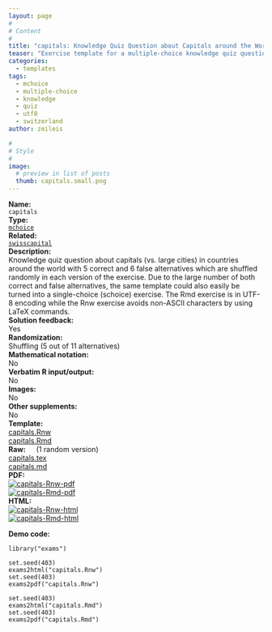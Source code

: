 ```yaml
---
layout: page
#
# Content
#
title: "capitals: Knowledge Quiz Question about Capitals around the World"
teaser: "Exercise template for a multiple-choice knowledge quiz question with flexible shuffling of the alternatives."
categories:
  - templates
tags:
  - mchoice
  - multiple-choice
  - knowledge
  - quiz
  - utf8
  - switzerland
author: zeileis

#
# Style
#
image:
  # preview in list of posts
  thumb: capitals.small.png
---
```


<div class='row t1 b1'>
  <div class='medium-4 columns'><b>Name:</b></div>
  <div class='medium-8 columns'><code class="highlighter-rouge">capitals</code></div>
</div>
<div class='row t1 b1'>
  <div class='medium-4 columns'><b>Type:</b></div>
  <div class='medium-8 columns'><a href="{{ site.url }}/tag/mchoice/"><code class="highlighter-rouge">mchoice</code></a></div>
</div>
<div class='row t1 b1'>   <div class='medium-4 columns'><b>Related:</b></div>   <div class='medium-8 columns'><a href="{{ site.url }}/templates/swisscapital/"><code class="highlighter-rouge">swisscapital</code></a></div> </div>

<div class='row t20 b1'>
  <div class='medium-4 columns'><b>Description:</b></div>
  <div class='medium-8 columns'>Knowledge quiz question about capitals (vs. large cities) in countries around the world with 5 correct and 6 false alternatives which are shuffled randomly in each version of the exercise. Due to the large number of both correct and false alternatives, the same template could also easily be turned into a single-choice (schoice) exercise. The Rmd exercise is in UTF-8 encoding while the Rnw exercise avoids non-ASCII characters by using LaTeX commands.</div>
</div>
<div class='row t1 b1'>
  <div class='medium-4 columns'><b>Solution feedback:</b></div>
  <div class='medium-8 columns'>Yes</div>
</div>
<div class='row t1 b1'>
  <div class='medium-4 columns'><b>Randomization:</b></div>
  <div class='medium-8 columns'>Shuffling (5 out of 11 alternatives)</div>
</div>
<div class='row t1 b1'>
  <div class='medium-4 columns'><b>Mathematical notation:</b></div>
  <div class='medium-8 columns'>No</div>
</div>
<div class='row t1 b1'>
  <div class='medium-4 columns'><b>Verbatim R input/output:</b></div>
  <div class='medium-8 columns'>No</div>
</div>
<div class='row t1 b1'>
  <div class='medium-4 columns'><b>Images:</b></div>
  <div class='medium-8 columns'>No</div>
</div>
<div class='row t1 b1'>
  <div class='medium-4 columns'><b>Other supplements:</b></div>
  <div class='medium-8 columns'>No</div>
</div>

<div class='row t20 b1'>
  <div class='medium-4 columns'><b>Template:</b></div>
  <div class='medium-4 columns'><a href="{{ site.url }}/assets/posts/2020-04-08-capitals//capitals.Rnw">capitals.Rnw</a></div>
  <div class='medium-4 columns'><a href="{{ site.url }}/assets/posts/2020-04-08-capitals//capitals.Rmd">capitals.Rmd</a></div>
</div>
<div class='row t1 b1'>
  <div class='medium-4 columns'><b>Raw:</b> (1 random version)</div>
  <div class='medium-4 columns'><a href="{{ site.url }}/assets/posts/2020-04-08-capitals//capitals.tex">capitals.tex</a></div>
  <div class='medium-4 columns'><a href="{{ site.url }}/assets/posts/2020-04-08-capitals//capitals.md" >capitals.md</a></div>
</div>
<div class='row t1 b1'>
  <div class='medium-4 columns'><b>PDF:</b></div>
  <div class='medium-4 columns'><a href="{{ site.url }}/assets/posts/2020-04-08-capitals//capitals-Rnw.pdf"><img src="{{ site.url }}/assets/posts/2020-04-08-capitals//capitals-Rnw-pdf.png" alt="capitals-Rnw-pdf"/></a></div>
  <div class='medium-4 columns'><a href="{{ site.url }}/assets/posts/2020-04-08-capitals//capitals-Rmd.pdf"><img src="{{ site.url }}/assets/posts/2020-04-08-capitals//capitals-Rmd-pdf.png" alt="capitals-Rmd-pdf"/></a></div>
</div>
<div class='row t1 b20'>
  <div class='medium-4 columns'><b>HTML:</b></div>
  <div class='medium-4 columns'><a href="{{ site.url }}/assets/posts/2020-04-08-capitals//capitals-Rnw.html"><img src="{{ site.url }}/assets/posts/2020-04-08-capitals//capitals-Rnw-html.png" alt="capitals-Rnw-html"/></a></div>
  <div class='medium-4 columns'><a href="{{ site.url }}/assets/posts/2020-04-08-capitals//capitals-Rmd.html"><img src="{{ site.url }}/assets/posts/2020-04-08-capitals//capitals-Rmd-html.png" alt="capitals-Rmd-html"/></a></div>
</div>



**Demo code:**

<pre><code class="prettyprint ">library(&quot;exams&quot;)

set.seed(403)
exams2html(&quot;capitals.Rnw&quot;)
set.seed(403)
exams2pdf(&quot;capitals.Rnw&quot;)

set.seed(403)
exams2html(&quot;capitals.Rmd&quot;)
set.seed(403)
exams2pdf(&quot;capitals.Rmd&quot;)</code></pre>
